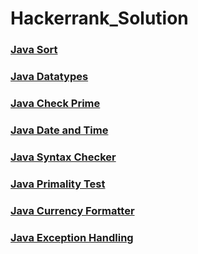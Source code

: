 # Hackerrank_Solution

### [Java Sort](https://raw.githubusercontent.com/somerongit/Hackerrank_Solution/main/JavaSort.java)
### [Java Datatypes](https://raw.githubusercontent.com/somerongit/Hackerrank_Solution/main/JavaDatatypes.java)
### [Java Check Prime](https://raw.githubusercontent.com/somerongit/Hackerrank_Solution/main/JavaCheckPrime.java)
### [Java Date and Time](https://raw.githubusercontent.com/somerongit/Hackerrank_Solution/main/JavaDateAndTime.java)
### [Java Syntax Checker](https://raw.githubusercontent.com/somerongit/Hackerrank_Solution/main/JavaSyntaxChecker.java)
### [Java Primality Test](https://raw.githubusercontent.com/somerongit/Hackerrank_Solution/main/JavaPrimalityTest.java)
### [Java Currency Formatter](https://raw.githubusercontent.com/somerongit/Hackerrank_Solution/main/JavaCurrencyFormatter.java)
### [Java Exception Handling](https://raw.githubusercontent.com/somerongit/Hackerrank_Solution/main/JavaExceptionHandling.java)
